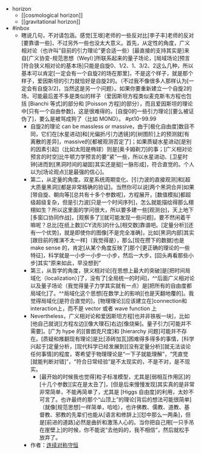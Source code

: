 - horizon
    - [[cosmological horizon]]
    - [[gravitational horizon]]
- #inbox
    - 瞎说几句，不对请包涵。感觉[王垠]老师的一些反对比[李子丰]老师的反对[要靠谱一些]，不过另外一些也没太大意义。首先，从定性的角度，广义相对论（也许叫“目前的引力理论”更合适一些）[最直接的支持其实是]来自[广义协变-规范思想（Weyl）]所联系起来的量子场论，[局域场论]预言[符合狭义相对论的基本场]只能是自旋0、1/2、1、3/2、2这么几种，所以基本可以肯定[一定会有一个自旋2的场在那里]，不是这个样子，就是那个样子，爱因斯坦的引力就恰好是自旋2的。（不过我不像很多人那样认为[一定会有自旋3/2]，当然这是另一个问题）。如果你要重新建立一个自旋2的场，可能最后差不多是类似的样子（爱因斯坦方程类似麦克斯韦方程也包括 [Bianchi 等式]的部分和 [Poisson 方程]的部分），而且爱因斯坦的理论中[只有一个自由参数]，这是很难得的。[自旋0的一些引力理论][要么被证伪了]，要么是被骂成狗了（比如 MOND）。 #pt10-99.99
        - 自旋2的理论 can be massless or massive，由于[极化自由度]数目不同，它们在[水星进动]和[光偏折/引力透镜]的[树图阶]上的预测就[有离散的差异]，massive的[都被观测否定了]；如果质疑水星进动[是别的因素引起]（比如太阳是椭球）则是[奥卡姆剃刀]的事；[广义相对论预言的时空]比牛顿力学预言的要“紧”一些，所以水星进动、[卫星时钟]进而到[黑洞时间的凝固]其实还是挺[一脉形成]，符合直觉的。个人以为[场论观点][是最强的信心]。
        - 第二，从定量的角度。双星系统周期变化、[引力波的直接观测]和[超大质量黑洞][都是非常精确的验证]。当然你可以说[两个黑洞合并]如果[带自旋、朝向等][总共有十多个参数呢]，方程展开，[数值模拟]都超级超级复杂，但是引力波[只是一个时间序列]，怎么就能描绘得那么栩栩如生？所以这里面的学问很大，所以要多建一些[观测台]，天上地下[多窗口协同作战]，[观察多了][就可能发现一些问题]，要不然闲着干嘛呢？总比[在纸上数][CY流形]的什么[相交数]靠谱吧。[定量分析][还有一个优势]，就是即使你的图像[不是完全准确]，比如[黑洞内部]其实[跟目前的推演不太一样]（我觉得是），那么[现在攒下的数据]也是 make sense 的，肯定[从某个角度反映了]那个[更正确的理论的一些特征]，科学就是一小步一小步一小步，然后一大步，[回头再看那些小步]其实“原来如此，早没想到”
        - 第三，从哲学的角度，狭义相对论[在思想上最大的突破]是[把时间局域化（localization）]了，没有了[全局统一的时间]，^^后面广义相对论以及量子场论（我觉得量子力学其实就有一点）是[把所有的自由度都局域化]了。^^局域化这个思想[在数学上的影响][也是天翻地覆的]。我觉得局域化[是符合直觉的]，[物理理论][应该建立在]connection和interaction上，而不是 vector 或者 wave function 上
        - Nevertheless，广义相对论和爱因斯坦方程[也并非铁板一块]，比如[他自己就说][方程左边][像大理石]右边[像烧柴]。量子引力[可能并不需要]。[广为 hype 的][普朗克尺度]和 [hierarchy 问题]可能并不存在。[质疑和推翻现有理论]是比[添砖加瓦]困难得多得多的事情，[科学兴起于]定量分析，[现代科学已经发展到][没有定量分析][就无法谈论任何事情]的程度，寄希望于物理理论是“一下子就能理解”，“凭直觉[就能判断对错]”，“符合日常经验”是不太现实的，不是不对，是不现实。
            - [最开始的时候我也觉得]粒子标准模型，尤其是[弱相互作用区]的[十几个参数][实在是太丑了]，[但是后来慢慢发现]其实真的是非常非常简单，不能再简单了，尤其是 [Higgs 自由度]的利用，太妙不可言了。也许最终的那个“山顶上”的理论[背后的想法可能很简单]（就像[规范思想]一样简单，哈哈），也许佛教、儒教、道教、基督教、邪教的先辈们也能从[语言和修辞上][怼中那么一两条]，但是[前进的道路]必然是曲折和激荡人心的。当你把自己用[一只手吊在崖壁上]的时候，你不能说“去他妈的，我不相信”，然后就松手放弃了。
        - 作者：[连续对称守恒](https://www.zhihu.com/question/471840054/answer/1996300246)
